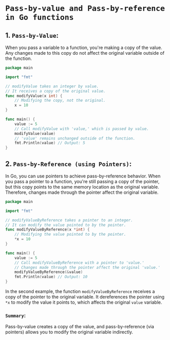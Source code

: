 # `Pass-by-value and Pass-by-reference in Go functions`

## 1. `Pass-by-Value`:
   When you pass a variable to a function, you're making a copy of the value. Any changes made to this copy do not affect the original variable outside of the function.

   ```go
   package main

   import "fmt"

   // modifyValue takes an integer by value.
   // It receives a copy of the original value.
   func modifyValue(x int) {
       // Modifying the copy, not the original.
       x = 10
   }

   func main() {
       value := 5
       // Call modifyValue with 'value,' which is passed by value.
       modifyValue(value)
       // 'value' remains unchanged outside of the function.
       fmt.Println(value) // Output: 5
   }
   ```

## 2. `Pass-by-Reference (using Pointers)`:
   In Go, you can use pointers to achieve pass-by-reference behavior. When you pass a pointer to a function, you're still passing a copy of the pointer, but this copy points to the same memory location as the original variable. Therefore, changes made through the pointer affect the original variable.

   ```go
   package main

   import "fmt"

   // modifyValueByReference takes a pointer to an integer.
   // It can modify the value pointed to by the pointer.
   func modifyValueByReference(x *int) {
       // Modifying the value pointed to by the pointer.
       *x = 10
   }

   func main() {
       value := 5
       // Call modifyValueByReference with a pointer to 'value.'
       // Changes made through the pointer affect the original 'value.'
       modifyValueByReference(&value)
       fmt.Println(value) // Output: 10
   }
   ```

In the second example, the function `modifyValueByReference` receives a copy of the pointer to the original variable. It dereferences the pointer using `*x` to modify the value it points to, which affects the original `value` variable.

### `Summary`:
Pass-by-value creates a copy of the value, and pass-by-reference (via pointers) allows you to modify the original variable indirectly.